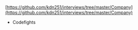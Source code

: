 [https://github.com/kdn251/interviews/tree/master/Company](https://github.com/kdn251/interviews/tree/master/Company)

- Codefights
